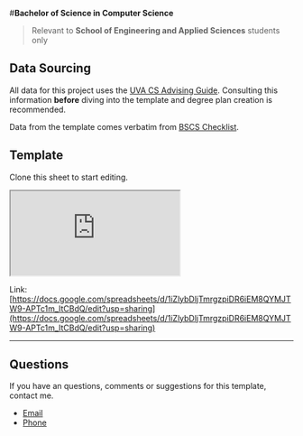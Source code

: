 #**Bachelor of Science in Computer Science**

> Relevant to **School of Engineering and Applied Sciences** students only

## Data Sourcing
 
All data for this project uses the [UVA CS Advising Guide](https://uvacsadvising.com). Consulting this information **before** diving into the template and degree plan creation is recommended.

Data from the template comes verbatim from [BSCS Checklist](https://uvacsadvising.org/materials/uva-bscs-checklist.pdf).

## Template

Clone this sheet to start editing.

<div style="width: 100%;">
  <iframe src="https://docs.google.com/spreadsheets/d/1iZlybDljTmrgzpiDR6iEM8QYMJTW9-APTc1m_ItCBdQ/edit?usp=sharing"></iframe>
</div>

Link: [https://docs.google.com/spreadsheets/d/1iZlybDljTmrgzpiDR6iEM8QYMJTW9-APTc1m_ItCBdQ/edit?usp=sharing](https://docs.google.com/spreadsheets/d/1iZlybDljTmrgzpiDR6iEM8QYMJTW9-APTc1m_ItCBdQ/edit?usp=sharing)

---

## Questions

If you have an questions, comments or suggestions for this template, contact me.

- [Email](mailto:xbk6xm@virginia.edu)
- [Phone](tel:+18329256037)

